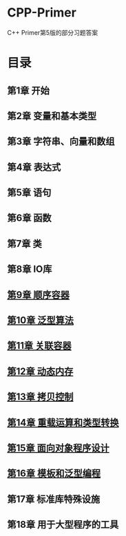# CPP-Primer
C++ Primer第5版的部分习题答案

# 目录

## 第1章 开始

## 第2章 变量和基本类型

## 第3章 字符串、向量和数组

## 第4章 表达式

## 第5章 语句

## 第6章 函数

## 第7章 类

## 第8章 IO库

## [第9章 顺序容器](https://github.com/CRPJ/CPP-Primer/blob/master/chapter09.md)

## [第10章 泛型算法](https://github.com/CRPJ/CPP-Primer/blob/master/chapter10.md)

## [第11章 关联容器](https://github.com/CRPJ/CPP-Primer/blob/master/chapter11.md)

## [第12章 动态内存](https://github.com/CRPJ/CPP-Primer/blob/master/chapter12.md)

## [第13章 拷贝控制](https://github.com/CRPJ/CPP-Primer/blob/master/chapter13.md)

## [第14章 重载运算和类型转换](https://github.com/CRPJ/CPP-Primer/blob/master/chapter14.md)

## [第15章 面向对象程序设计](https://github.com/CRPJ/CPP-Primer/blob/master/chapter15.md)

## [第16章 模板和泛型编程](https://github.com/CRPJ/CPP-Primer/blob/master/chapter16.md)

## 第17章 标准库特殊设施

## 第18章 用于大型程序的工具

